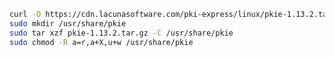 ﻿```sh
curl -O https://cdn.lacunasoftware.com/pki-express/linux/pkie-1.13.2.tar.gz
sudo mkdir /usr/share/pkie
sudo tar xzf pkie-1.13.2.tar.gz -C /usr/share/pkie
sudo chmod -R a=r,a+X,u+w /usr/share/pkie
```
